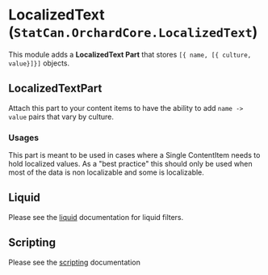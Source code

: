 # LocalizedText (`StatCan.OrchardCore.LocalizedText`)

This module adds a **LocalizedText Part** that stores `[{ name, [{ culture, value}]}]` objects. 

## LocalizedTextPart

Attach this part to your content items to have the ability to add `name -> value` pairs that vary by culture.

### Usages

This part is meant to be used in cases where a Single ContentItem needs to hold localized values. 
As a "best practice" this should only be used when most of the data is non localizable and some is localizable.

## Liquid

Please see the [liquid](../Liquid.md) documentation for liquid filters.

## Scripting

Please see the [scripting](../Scripting.md) documentation